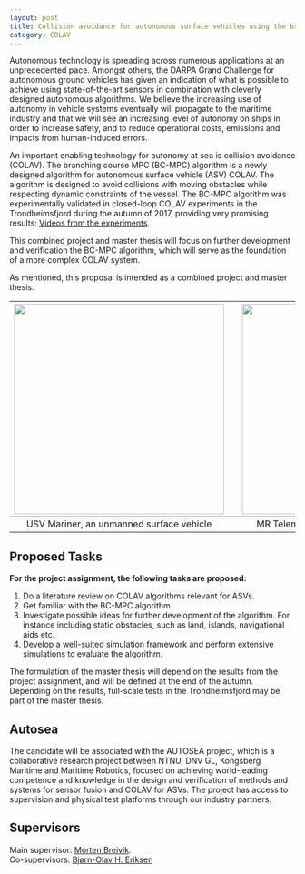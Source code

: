 ```yaml
---
layout: post
title: Collision avoidance for autonomous surface vehicles using the branching course MPC algorithm
category: COLAV
---
```

Autonomous technology is spreading across numerous applications at an unprecedented pace. Amongst others, the DARPA Grand Challenge for autonomous ground vehicles has given an indication of what is possible to achieve using state-of-the-art sensors in combination with cleverly designed autonomous algorithms. We believe the increasing use of autonomy in vehicle systems eventually will propagate to the maritime industry and that we will see an increasing level of autonomy on ships in order to increase safety, and to reduce operational costs, emissions and impacts from human-induced errors.

An important enabling technology for autonomy at sea is collision avoidance (COLAV). The branching course MPC (BC-MPC) algorithm is a newly designed algorithm for autonomous surface vehicle (ASV) COLAV. The algorithm is designed to avoid collisions with moving obstacles while respecting dynamic constraints of the vessel. The BC-MPC algorithm was experimentally validated in closed-loop COLAV experiments in the Trondheimsfjord during the autumn of 2017, providing very promising results: [Videos from the experiments](http://folk.ntnu.no/boerikse/ros_videos).

This combined project and master thesis will focus on further development and verification the BC-MPC algorithm, which will serve as the foundation of a more complex COLAV system.

As mentioned, this proposal is intended as a combined project and master thesis.

| <img src="{{site.url}}/assets/mariner.jpg" width="370"> | | <img src="{{site.url}}/assets/telemetron4a.jpg" width="370"> |
|:---:| :---: |:---:|
| USV Mariner, an unmanned surface vehicle | | MR Telemetron, a dual-use surface vessel |


## Proposed Tasks
**For the project assignment, the following tasks are proposed:**

1. Do a literature review on COLAV algorithms relevant for ASVs.
2. Get familiar with the BC-MPC algorithm.
3. Investigate possible ideas for further development of the algorithm. For instance including static obstacles, such as land, islands, navigational aids etc.
4. Develop a well-suited simulation framework and perform extensive simulations to evaluate the algorithm.

The formulation of the master thesis will depend on the results from the project assignment, and will be defined at the end of the autumn. Depending on the results, full-scale tests in the Trondheimsfjord may be part of the master thesis.

## Autosea
The candidate will be associated with the AUTOSEA project, which is a collaborative research project between NTNU, DNV GL, Kongsberg Maritime and Maritime Robotics, focused on achieving world-leading competence and knowledge in the design and verification of methods and systems for sensor fusion and COLAV for ASVs. The project has access to supervision and physical test platforms through our industry partners.

## Supervisors 
Main supervisor: [Morten Breivik](http://www.ntnu.no/ansatte/morten.breivik). <br />
Co-supervisors: [Bjørn-Olav H. Eriksen](http://www.ntnu.no/ansatte/boerikse)

